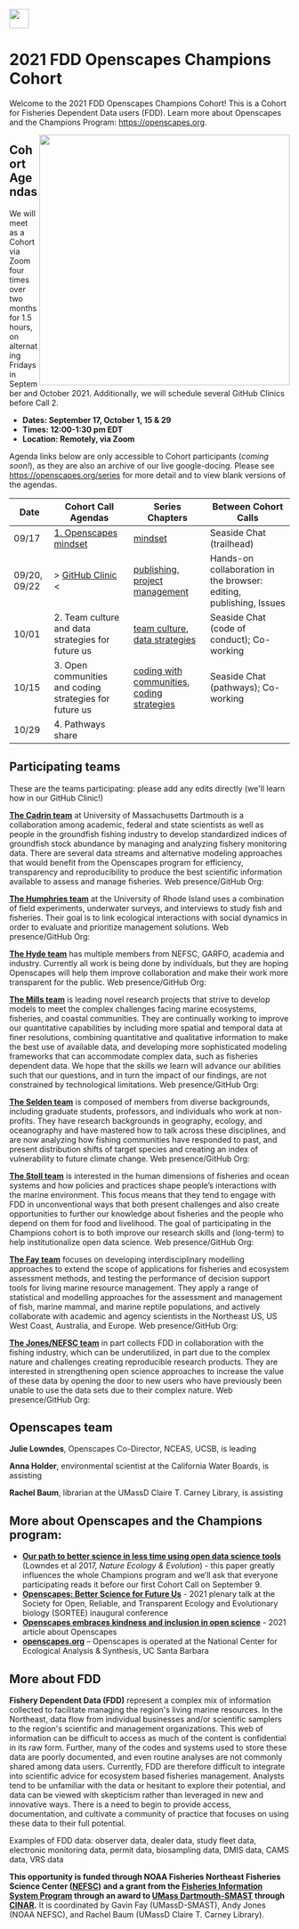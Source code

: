 <a align="left" href="https://github.com/Openscapes/2021-fdd"><img src="https://github.githubassets.com/images/modules/logos_page/GitHub-Mark.png" width="35px"></a>

# 2021 FDD Openscapes Champions Cohort

Welcome to the 2021 FDD Openscapes Champions Cohort! This is a Cohort for Fisheries Dependent Data users (FDD). Learn more about Openscapes and the Champions Program: <https://openscapes.org>. 

<img align="right" src="horst-champions-trailhead.png" width="450">  

## Cohort Agendas

We will meet as a Cohort via Zoom four times over two months for 1.5 hours, on alternating Fridays in September and October 2021. Additionally, we will schedule several GitHub Clinics before Call 2. 

- **Dates: September 17, October 1, 15 & 29**
- **Times: 12:00-1:30 pm EDT**
- **Location: Remotely, via Zoom**

Agenda links below are only accessible to Cohort participants (*coming soon!*), as they are also an archive of our live google-docing. Please see <https://openscapes.org/series> for more detail and to view blank versions of the agendas.

Date | Cohort Call Agendas          | Series Chapters |      Between Cohort Calls
----| ------------------|----------------------|--------------------------------
09/17 | [1. Openscapes mindset](https://docs.google.com/document/d/1degvJXpLuYBhpNfo0uaVElXUu2G20SIxYoN1hbhGPfI/edit?usp=sharing) | [mindset](#mindset) | Seaside Chat (trailhead)
09/20, 09/22 | > [GitHub Clinic](https://docs.google.com/document/d/16CZSVNZ4LvPiwkOthNRLIvh3NCnFlxsSv-6A3Kxl3kA/edit) <| [publishing](#github-pub), [project management](#github-issues) | Hands-on collaboration in the browser: editing, publishing, Issues
10/01 | 2. Team culture and data strategies for future us | [team culture](#team-culture), [data strategies](#data-strategies) | Seaside Chat (code of conduct); Co-working
10/15 | 3. Open communities and coding strategies for future us | [coding with communities](#communities), [coding strategies](#coding-strategies) | Seaside Chat (pathways); Co-working
10/29 | 4. Pathways share |  | 

## Participating teams

These are the teams participating: please add any edits directly (we'll learn how in our GitHub Clinic!)

[**The Cadrin team**](https://www.umassd.edu/directory/scadrin/) at University of Massachusetts Dartmouth is a collaboration among academic, federal and state scientists as well as people in the groundfish fishing industry to develop standardized indices of groundfish stock abundance by managing and analyzing fishery monitoring data. There are several data streams and alternative modeling approaches that would benefit from the Openscapes program for efficiency, transparency and reproducibility to produce the best scientific information available to assess and manage fisheries.  Web presence/GitHub Org:

[**The Humphries team**](http://ahumphrieslab.com) at the University of Rhode Island uses a combination of field experiments, underwater surveys, and interviews to study fish and fisheries. Their goal is to link ecological interactions with social dynamics in order to evaluate and prioritize management solutions. Web presence/GitHub Org:

[**The Hyde team**](https://github.com/khyde) has multiple members from NEFSC, GARFO, academia and industry.  Currently all work is being done by individuals, but they are hoping Openscapes will help them improve collaboration and make their work more transparent for the public. Web presence/GitHub Org:

[**The Mills team**](https://www.gmri.org/our-approach/staff/kathy-mills/) is leading novel research projects that strive to develop models to meet the complex challenges facing marine ecosystems, fisheries, and coastal communities. They are continually working to improve our quantitative capabilities by including more spatial and temporal data at finer resolutions, combining quantitative and qualitative information to make the best use of available data, and developing more sophisticated modeling frameworks that can accommodate complex data, such as fisheries dependent data. We hope that the skills we learn will advance our abilities such that our questions, and in turn the impact of our findings, are not constrained by technological limitations. Web presence/GitHub Org:

[**The Selden team**](http://rebeccaselden.weebly.com/) is composed of members from diverse backgrounds, including graduate students, professors, and individuals who work at non-profits.  They have research backgrounds in geography, ecology, and oceanography and have mastered how to talk across these disciplines, and are now analyzing how fishing communities have responded to past, and present distribution shifts of target species and creating an index of vulnerability to future climate change. Web presence/GitHub Org:

[**The Stoll team**](https://joshua-stoll.com/) is interested in the human dimensions of fisheries and ocean systems and how policies and practices shape people’s interactions with the marine environment. This focus means that they tend to engage with FDD in unconventional ways that both present challenges and also create opportunities to further our knowledge about fisheries and the people who depend on them for food and livelihood. The goal of participating in the Champions cohort is to both improve our research skills and (long-term) to help institutionalize open data science. Web presence/GitHub Org:   

[**The Fay team**](http://www.smast.umassd.edu/lab_fay/) focuses on developing interdisciplinary modelling approaches to extend the scope of applications for fisheries and ecosystem assessment methods, and testing the performance of decision support tools for living marine resource management. They apply a range of statistical and modelling approaches for the assessment and management of fish, marine mammal, and marine reptile populations, and actively collaborate with academic and agency scientists in the Northeast US, US West Coast, Australia, and Europe. Web presence/GitHub Org:

[**The Jones/NEFSC team**](https://www.fisheries.noaa.gov/about/northeast-fisheries-science-center) in part collects FDD in collaboration with the fishing industry, which can be underutilized, in part due to the complex nature and challenges creating reproducible research products. They are interested in strengthening open science approaches to increase the value of these data by opening the door to new users who have previously been unable to use the data sets due to their complex nature. Web presence/GitHub Org:

## Openscapes team

**Julie Lowndes**, Openscapes Co-Director, NCEAS, UCSB, is leading

**Anna Holder**, environmental scientist at the California Water Boards, is assisting

**Rachel Baum**, librarian at the UMassD Claire T. Carney Library, is assisting


## More about Openscapes and the Champions program:

* **[Our path to better science in less time using open data science tools](https://www.nature.com/articles/s41559-017-0160)** (Lowndes et al 2017, _Nature Ecology & Evolution_) - this paper greatly influences the whole Champions program and we’ll ask that everyone participating reads it before our first Cohort Call on September 9. 
* **[Openscapes: Better Science for Future Us](https://docs.google.com/presentation/d/1HGw4P095-lblHiGQHXYidHiVysjrPxuojxTxKtE13vk/edit#slide=id.ge2b7c2f974_0_2017)** - 2021 plenary talk at the Society for Open, Reliable, and Transparent Ecology and Evolutionary biology (SORTEE) inaugural conference 
* **[Openscapes embraces kindness and inclusion in open science](https://sparcopen.org/impact-story/openscapes-embraces-kindness-and-inclusion-of-open-science/)** - 2021 article about Openscapes
* **[openscapes.org](https://openscapes.org/)** – Openscapes is operated at the National Center for Ecological Analysis & Synthesis, UC Santa Barbara

## More about FDD

**Fishery Dependent Data (FDD)** represent a complex mix of information collected to facilitate managing the region's living marine resources. In the Northeast, data flow from individual businesses and/or scientific samplers to the region's scientific and management organizations. This web of information can be difficult to access as much of the content is confidential in its raw form. Further, many of the codes and systems used to store these data are poorly documented, and even routine analyses are not commonly shared among data users. Currently, FDD are therefore difficult to integrate into scientific advice for ecosystem based fisheries management. Analysts tend to be unfamiliar with the data or hesitant to explore their potential, and data can be viewed with skepticism rather than leveraged in new and innovative ways. There is a need to begin to provide access, documentation, and cultivate a community of practice that focuses on using these data to their full potential. 

Examples of FDD data: observer data, dealer data, study fleet data, electronic monitoring data, permit data, biosampling data, DMIS data, CAMS data, VRS data

**This opportunity is funded through NOAA Fisheries Northeast Fisheries Science Center ([NEFSC](https://www.fisheries.noaa.gov/about/northeast-fisheries-science-center)) and a grant from the [Fisheries Information System Program](https://www.fisheries.noaa.gov/national/commercial-fishing/fisheries-information-system-program) through an award to [UMass Dartmouth-SMAST](https://www.umassd.edu/smast/) through [CINAR](http://www.cinar.org/).** It is coordinated by Gavin Fay (UMassD-SMAST), Andy Jones (NOAA NEFSC), and Rachel Baum (UMassD Claire T. Carney Library).
